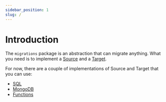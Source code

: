 ```yaml
---
sidebar_position: 1
slug: /
---
```


# Introduction

The `migrations` package is an abstraction that can migrate anything. What you need is to implement a [Source](https://pkg.go.dev/github.com/jamillosantos/migrations#Source)
and a [Target](https://pkg.go.dev/github.com/jamillosantos/migrations#Target).

For now, there are a couple of implementations of Source and Target that you can use:
* [SQL](/sql/getting-started)
* [MongoDB](/mongo)
* [Functions](/functions)


